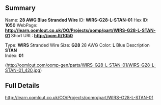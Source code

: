 

 ## Summary
Name: __28 AWG Blue Stranded Wire__
ID: __WIRS-G28-L-STAN-01__
Hex ID: __1050__
WebPage: __http://learn.oomlout.co.uk/OO/Projects/oomp/part/WIRS-G28-L-STAN-01__
Short URL: __http://oom.lt/1050__

Type: __WIRS__ Stranded Wire 
Size: __G28__ 28 AWG 
Color: __L__ Blue 
Description __STAN__  
Index: __01__


(http://oomlout.com/oomp-gen/parts/WIRS-G28-L-STAN-01/WIRS-G28-L-STAN-01_420.jpg)


 ## Full Details
 http://learn.oomlout.co.uk/OO/Projects/oomp/part/WIRS-G28-L-STAN-01














